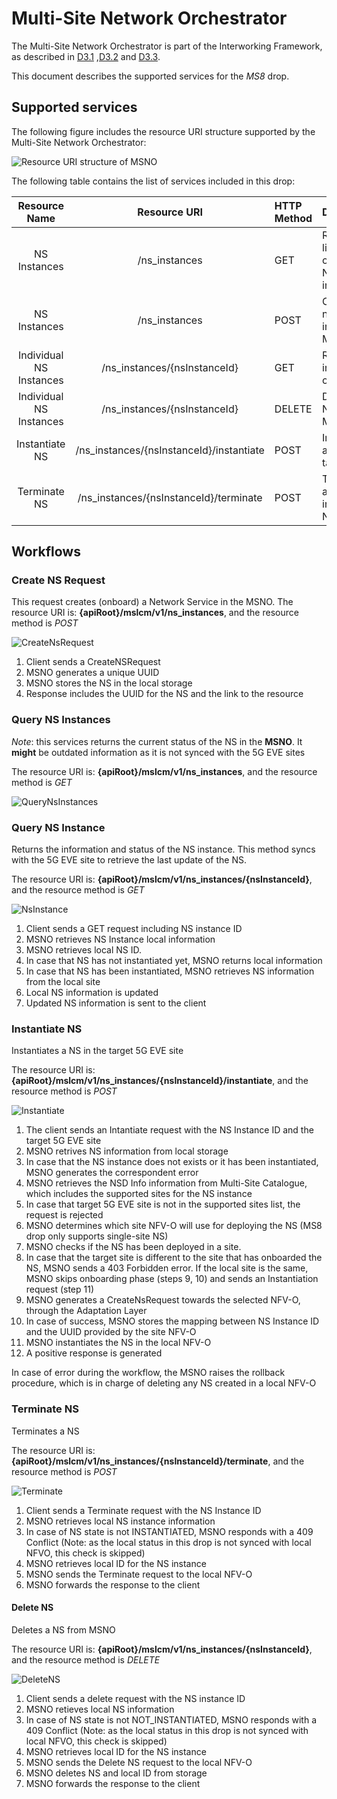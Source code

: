 # Multi-Site Network Orchestrator

The Multi-Site Network Orchestrator is part of the Interworking Framework, as described in 
[D3.1](https://www.5g-eve.eu/wp-content/uploads/2019/01/5geve-d3.1-interworking-capability-gap-analysis.pdf)
,[D3.2](https://www.5g-eve.eu/wp-content/uploads/2019/09/5geve_d3.2-interworking-reference-model.pdf)
and [D3.3](https://www.5g-eve.eu/wp-content/uploads/2019/11/5g-eve-d3.3-first-implementation-of-the-interworking-reference-model.pdf).

This document describes the supported services for the *MS8* drop.

## Supported services
The following figure includes the resource URI structure supported by the Multi-Site Network Orchestrator:

![Resource URI structure of MSNO](resourceURI.png)

The following table contains the list of services included in this drop:

| Resource Name | Resource URI | HTTP Method | Description |
|:-------------:|:------------:|:----------- |:----------- |
| NS Instances  | /ns_instances | GET | Returns the list of onboarded NS information
| NS Instances  | /ns_instances | POST | Creates a new NS into the MSNO
| Individual NS Instances  | /ns_instances/{nsInstanceId} | GET | Returns the information of a NS
| Individual NS Instances  | /ns_instances/{nsInstanceId} | DELETE | Deletes a NS from MSNO
| Instantiate NS | /ns_instances/{nsInstanceId}/instantiate | POST | Instantiates a NS into target site
| Terminate NS | /ns_instances/{nsInstanceId}/terminate | POST | Terminates an instantiated NS

## Workflows

### Create NS Request
This request creates (onboard) a Network Service in the MSNO. 
The resource URI is:
**{apiRoot}/mslcm/v1/ns_instances**, and the resource method is *POST*

![CreateNsRequest](workflows/CreateNsRequest.png)

1. Client sends a CreateNSRequest
2. MSNO generates a unique UUID
3. MSNO stores the NS in the local storage
4. Response includes the UUID for the NS and the link to the resource

### Query NS Instances

*Note*: this services returns the current status of the NS in the **MSNO**. It **might** be outdated information as it 
is not synced with the 5G EVE sites

The resource URI is:
**{apiRoot}/mslcm/v1/ns_instances**, and the resource method is *GET*

![QueryNsInstances](workflows/NsInstanceList.png)

### Query NS Instance
Returns the information and status of the NS instance. This method syncs with the 5G EVE site to retrieve the last 
update of the NS.

The resource URI is:
**{apiRoot}/mslcm/v1/ns_instances/{nsInstanceId}**, and the resource method is *GET*

![NsInstance](workflows/NsInstance.png)

1. Client sends a GET request including NS instance ID
2. MSNO retrieves NS Instance local information
3. MSNO retrieves local NS ID. 
4. In case that NS has not instantiated yet, MSNO returns local information
5. In case that NS has been instantiated, MSNO retrieves NS information from the local site
6. Local NS information is updated
7. Updated NS information is sent to the client

### Instantiate NS
Instantiates a NS in the target 5G EVE site

The resource URI is:
**{apiRoot}/mslcm/v1/ns_instances/{nsInstanceId}/instantiate**, and the resource method is *POST*

![Instantiate](workflows/InstantiateNs.png)

1. The client sends an Intantiate request with the NS Instance ID and the target 5G EVE site
2. MSNO retrives NS information from local storage
3. In case that the NS instance does not exists or it has been instantiated, MSNO generates the correspondent error
4. MSNO retrieves the NSD Info information from Multi-Site Catalogue, which includes the supported sites for the NS 
instance
5. In case that target 5G EVE site is not in the supported sites list, the request is rejected
6. MSNO determines which site NFV-O will use for deploying the NS
(MS8 drop only supports single-site NS) 
7. MSNO checks if the NS has been deployed in a site.
8. In case that the target site is different to the site that has onboarded the NS, MSNO sends a 403 Forbidden error.
If the local site is the same, MSNO skips onboarding phase (steps 9, 10) and sends an Instantiation request (step 11) 
9. MSNO generates a CreateNsRequest towards the selected NFV-O, through the Adaptation Layer
10. In case of success, MSNO stores the mapping between NS Instance ID and the UUID provided by the site NFV-O
11. MSNO instantiates the NS in the local NFV-O
10. A positive response is generated

In case of error during the workflow, the MSNO raises the rollback procedure, which is in charge of deleting any NS 
created in a local NFV-O

### Terminate NS
Terminates a NS

The resource URI is:
**{apiRoot}/mslcm/v1/ns_instances/{nsInstanceId}/terminate**, and the resource method is *POST*

![Terminate](workflows/TerminateNs.png)

1. Client sends a Terminate request with the NS Instance ID
2. MSNO retrieves local NS instance information
3. In case of NS state is not INSTANTIATED, MSNO responds with a 409 Conflict (Note: as the local status in this drop is
 not synced with local NFVO, this check is skipped)
4. MSNO retrieves local ID for the NS instance
5. MSNO sends the Terminate request to the local NFV-O
6. MSNO forwards the response to the client

#### Delete NS
Deletes a NS from MSNO

The resource URI is:
**{apiRoot}/mslcm/v1/ns_instances/{nsInstanceId}**, and the resource method is *DELETE*

![DeleteNS](workflows/DeleteNs.png)

1. Client sends a delete request with the NS instance ID
2. MSNO retieves local NS information
3. In case of NS state is not NOT_INSTANTIATED, MSNO responds with a 409 Conflict (Note: as the local status in this drop is
 not synced with local NFVO, this check is skipped)
4. MSNO retrieves local ID for the NS instance
5. MSNO sends the Delete NS request to the local NFV-O
6. MSNO deletes NS and local ID from storage
7. MSNO forwards the response to the client
 

